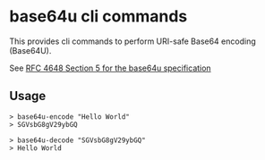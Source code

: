 # base64u cli commands

This provides cli commands to perform URI-safe Base64 encoding (Base64U).

See [RFC 4648 Section 5 for the base64u specification](http://tools.ietf.org/html/rfc4648#section-5)

## Usage

```
> base64u-encode "Hello World"
> SGVsbG8gV29ybGQ
```

```
> base64u-decode "SGVsbG8gV29ybGQ"
> Hello World
```
